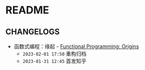 # README

## CHANGELOGS

- 函数式编程：缘起 - [Functional Programming: Origins](./001.Origins.md)
  - `2023-02-01 17:50` 重构归档
  - `2023-01-31 12:45` 首发知乎
